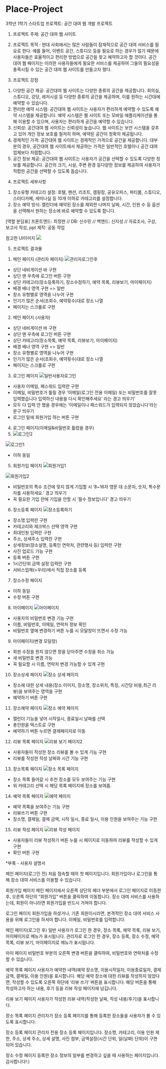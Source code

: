 # Place-Project
3학년 1학기 스타트업 프로젝트: 
공간 대여 웹 개발 프로젝트

1. 프로젝트 주제: 공간 대여 웹 사이트

2. 프로젝트 목적
: 현대 사회에서는 많은 사람들이 잠재적으로 공간 대여 서비스를 필요로 한다. 예를
들어, 이벤트 공간, 스튜디오 등을 필요로 하는 경우가 많기 때문에 사용자들은
효율적이고 편리한 방법으로 공간을 찾고 예약하고자 할 것이다. 공간 대여 웹 페이지는
이러한 사용자들에게 필요한 서비스를 제공하여 그들의 필요성을 충족시킬 수 있는
공간 대여 웹 사이트를 만들고자 했다.

3. 프로젝트 강점
  1) 다양한 공간 제공: 공간대여 웹 사이트는 다양한 종류의 공간을 제공합니다.
회의실, 스튜디오, 강당, 레저시설 등 다양한 종류의 공간을 제공하며, 이를 원하는 시간대에 예약할 수 있습니다.
  2) 편리한 예약 시스템: 공간대여 웹 사이트는 사용자가 편리하게 예약할 수 있도록 예약 시스템을 제공합니다.
예약 시스템은 웹 사이트 또는 모바일 애플리케이션을 통해 이용할 수 있으며, 사용자는 편리하게 공간을 예약할 수 있습니다.
  3) 신뢰성: 공간대여 웹 사이트는 신뢰성이 높습니다. 웹 사이트는 보안 시스템을 갖추고 있어 개인 정보 보호를 철저히 하며, 예약된 공간이 정확히 제공됩니다.
  4) 경제적인 가격: 공간대여 웹 사이트는 경제적인 가격으로 공간을 제공합니다.
대부분의 경우, 공간대여 웹 사이트에서 제공하는 가격은 일반적인 호텔이나 공간 대여 업체보다 저렴합니다.
  5) 공간 정보 제공: 공간대여 웹 사이트는 사용자가 공간을 선택할 수 있도록 다양한 정보를 제공합니다.
공간의 크기, 시설, 주변 환경 등다양한 정보를 제공하여 사용자가 적합한 공간을 선택할 수 있도록 돕습니다.

4. 프로젝트 세부사항
  1) 장소유형 카테고리 설정:
호텔, 펜션, 리조트, 캠핑장, 공유오피스, 파티룸, 스튜디오, 스터디카페, 세미나실 등 10개 이하로 카테고리를 설정합니다.
  2) 장소 예약 방식:
캘린더에 예약된 장소를 제외한 나머지 날짜, 시간, 인원 수 등 옵션을 선택해서 원하는 장소에 바로 예약할 수 있도록 합니다.

[역할 분담표]
프론트엔드: 최정현 //
DB: 신수민 // 
백엔드: 신지성 //
자료조사, 구상, 보고서 작성, ppt 제작: 공동 작업

참고한 UI이미지
<img src="UIUX1.jpg"/><br>

5. 프로젝트 결과물
 
 1) 메인 페이지 (관리자 페이지)
  ![관리자로그인후](https://github.com/StarlightSSM/Place-Project/assets/87637645/df10da8c-6de3-408c-bc83-0f47b0340468)

  - 상단 네비게이션 바 구현
  - 상단 맨 우측에 로그인 버튼 구현
  - 상단 카테고리(장소등록하기, 장소수정하기, 예약 목록, 리뷰보기, 마이페이지)
  - 배경 배너 영역 구현 => 일반 
  - 장소 유형별로 영역을 나누어 구현
  - 인기가 많은 순서(조회수, 예약횟수)대로 장소 나열
  - 페이지는 스크롤로 구현

 2) 메인 페이지 (사용자)

  - 상단 네비게이션 바 구현
  - 상단 맨 우측에 로그인 버튼 구현
  - 상단 카테고리(장소목록, 예약 목록, 리뷰보기, 마이페이지)
  - 배경 배너 영역 구현 => 일반 
  - 장소 유형별로 영역을 나누어 구현
  - 인기가 많은 순서(조회수, 예약횟수)대로 장소 나열
  - 페이지는 스크롤로 구현

 3) 로그인 페이지
   ![일반사용자로그인](https://github.com/StarlightSSM/Place-Project/assets/87637645/46ba4a2e-2575-401d-8edd-37c83e969b23)


  - 사용자 이메일, 패스워드 입력란 구현
  - 이메일, 비밀번호가 틀릴 경우 ‘이메일(로그인 전용 이메일) 또는 비밀번호를 잘못 입력했습니다 입력하신 내용을 다시 확인해주세요’
    라는 경고 띄우기’
  - 모두 다 입력 안 했을 경우에는 ‘이메일이나 패스워드가 입력되지 않았습니다’라는 문구 띄우기
  - 로그인 밑에 회원가입 하는 버튼 구현

 4) 로그인 페이지(이메일&비밀번호 틀렸을 경우)
 5) ![로그인2](https://github.com/StarlightSSM/Place-Project/assets/87637645/c7cf4946-0a95-44de-a06b-dbfad95789b4)

   ![로그인1](https://github.com/StarlightSSM/Place-Project/assets/87637645/13776564-1763-4587-a8d5-fc9ade916026)


  - 이하 동일

 5) 회원가입 페이지
   ![회원가입1](https://github.com/StarlightSSM/Place-Project/assets/87637645/535f0431-5182-49b6-8b19-3ba8ce990327)

   ![회원가입2](https://github.com/StarlightSSM/Place-Project/assets/87637645/f8f045c2-698d-4d98-ad31-7a9ca090418c)

  - 비밀번호의 특수 조건에 맞지 않게 기입할 시 ‘8~16자 영문 대 소문자, 숫자, 특수문자를 사용하세요.’ 경고 띄우기
  - 꼭 필요한 기입 란에 기입을 안할 시 ‘필수 정보입니다’ 경고 띄우기

 6) 장소등록 페이지
  ![장소등록하기](https://github.com/StarlightSSM/Place-Project/assets/87637645/04f461f2-5032-45e0-a471-9d0ca24862f7)


  - 장소명 입력란 구현
  - 카테고리와 체크박스 선택 영역 구현
  - 최대인원 입력란 구현
  - 주소, 상세주소 입력란 구현
  - 상세정보(장소설명, 등록인 연락처, 관련행사 등) 입력란 구현
  - 사진 업로드 기능 구현
  - 등록 버튼 구현
  - 1시간단위 금액 설정 입력란 구현
  - 서비스업체(=우리)에서 직접 장소를 등록

 7) 장소수정 페이지

  - 이하 동일
  - 수정 버튼 구현

 8) 마이페이지
    ![마이페이지](https://github.com/StarlightSSM/Place-Project/assets/87637645/450c998a-879e-4187-9912-d43ed9741f1d)

  - 사용자의 비밀번호 변경 기능 구현
  - 이름, 비밀번호, 이메일, 연락처 정보 확인
  - 비밀번호 옆에 변경하기 버튼 누를 시 모달창이 뜨면서  수정 가능

 9) 마이페이지(변경 모달창)

  - 회원 수정을 원치 않으면 창을 닫아주면 수정을 취소 가능
  - 새 비밀번호 변경 가능
  - 꼭 필요할 시 이름, 연락처 변경 가능할 수 있게 구현

 10) 장소상세 페이지
   ![장소 상세 페이지](https://github.com/StarlightSSM/Place-Project/assets/87637645/b31f239d-3c6a-4064-8a65-035b0fc31c58)

  - 장소에 대한 상세 내용(장소 이미지, 장소명, 장소위치, 특징, 시간당 비용,최근 리뷰)을 보여주는 영역을 구현
  - 예약하기 버튼 구현

 11) 장소예약 페이지
   ![장소 예약 페이지](https://github.com/StarlightSSM/Place-Project/assets/87637645/96255848-33e0-464e-9552-070f3d813995)


  - 캘린더 기능을 넣어 시작일시, 종료일시 날짜를 선택
  - 총인원을 텍스트로 구현
  - 예약하기 버튼 누르면 결제페이지로 이동

 12) 리뷰 목록 페이지
    ![리뷰 보기 페이지2](https://github.com/StarlightSSM/Place-Project/assets/87637645/273e422b-f723-4ecf-b0f1-2eb154c314ab)


  - 사용자들이 작성한 장소 리뷰를 볼 수 있게 기능 구현
  - 리뷰를 작성한 작성 날짜와 시간 기능 구현

 13) 장소목록 페이지
    ![장소 목록 페이지](https://github.com/StarlightSSM/Place-Project/assets/87637645/828ede9b-df7a-4db7-bd7b-e57531f16755)

  - 장소 목록 들어갈 시 추천 장소를 모두 보여주는 기능 구현
  - 위 카테고리 선택 시 해당 목록 페이지에 장소를 보여줌.

 14) 예약 목록 페이지
    ![예약 페이지](https://github.com/StarlightSSM/Place-Project/assets/87637645/a38e5c29-6a07-44d8-80ac-63ef8d89219d)


  - 예약 목록을 보여주는 기능 구현
  - 리뷰쓰기 버튼 구현
  - 장소명, 결제일, 결제 금액, 시작 일시, 종료 일시, 이용 인원을 보여주는 기능 구현

 15) 리뷰 작성 페이지
    ![리뷰 작성 페이지](https://github.com/StarlightSSM/Place-Project/assets/87637645/fac8877c-f686-43e6-9818-c22f2f7b1f44)


  - 사용자들이 리뷰 작성하기 버튼 누를 시 페이지로 이동하여 리뷰를 작성할 수 있게 구현 
  - 확인 버튼 구현



*부록 - 사용자 설명서

메인 페이지(로그인 전)
처음 접속할 때의 첫 페이지입니다.
회원가입이나 로그인을 통해 장소 대여 서비스를 이용할 수 있습니다.

회원가입 페이지
메인 페이지에서 오른쪽 상단의 헤더 부분에서 로그인 페이지로 이동한 후, 오른쪽 하단의 “회원가입” 버튼을 클릭하여 이동합니다.
장소 대여 서비스를 사용하는데, 회원이 아니라면 회원가입을 반드시 거쳐야 합니다.

로그인 페이지
회원가입을 하셨거나, 기존 회원이시라면, 본격적인 장소 대여 서비스 사용을 위해
로그인을 하셔야 합니다.
이메일, 비밀번호를 입력합니다.

메인 페이지(로그인 후)
일반 사용자가 로그인 한 경우, 장소 목록, 예약 목록, 리뷰 보기, 마이페이지로 메뉴가 표시됩니다.
관리자로 로그인 한 경우, 장소 등록, 장소 수정, 예약 목록, 리뷰 보기, 마이페이지로 메뉴가 표시됩니다.

마이 페이지
비밀번호 부분의 오른쪽 변경 버튼을 클릭하여, 비밀번호와 연락처를 수정할 수 있습니다.

예약 목록 페이지
사용자가 예약한 내역(예약 장소명, 이용시작일자, 이용종료일자, 결제금액, 결제일, 이용 인원)을 표시합니다.
해당 예약 장소에 대한 리뷰를 작성하지 않았다면, 작성할 수 있도록 오른쪽 하단에 ‘리뷰 쓰기’ 버튼을 표시합니다.
해당 버튼을 통해 작성하고자 하는 내용, 후기 등을 리뷰 작성 페이지에 남깁니다.

리뷰 보기 페이지
사용자가 작성한 리뷰 내역(작성한 날짜, 작성 내용/후기)을 표시합니다.

장소 목록 페이지
관리자가 장소 등록 페이지를 통해 등록한 장소들을 사용자가 볼 수 있도록 표시합니다.

장소 등록 페이지
관리자 전용 장소 등록 페이지입니다.
장소명, 카테고리, 이용 인원 제한, 주소, 상세 주소, 상세 설명, 사진 첨부, 금액설정(시간 단위, 일(날짜) 단위)이 구현되어 있습니다.

장소 수정 페이지
등록한 장소 정보의 일부를 변경하고 싶을 때 사용하는 페이지입니다.
감사합니다!:)

